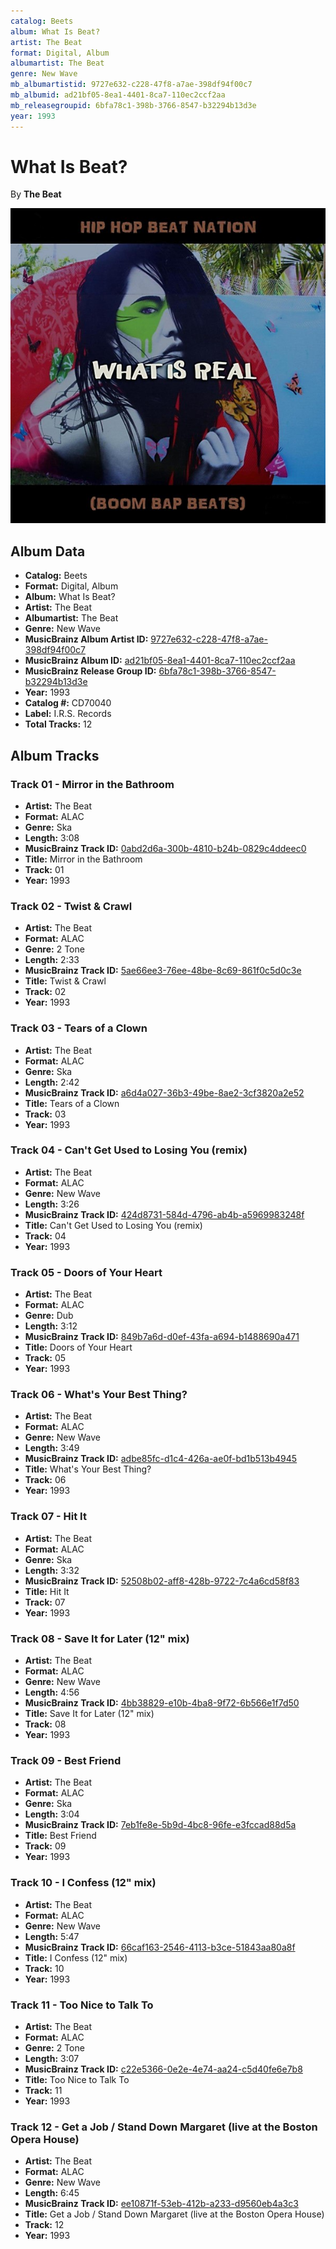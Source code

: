 ```yaml
---
catalog: Beets
album: What Is Beat?
artist: The Beat
format: Digital, Album
albumartist: The Beat
genre: New Wave
mb_albumartistid: 9727e632-c228-47f8-a7ae-398df94f00c7
mb_albumid: ad21bf05-8ea1-4401-8ca7-110ec2ccf2aa
mb_releasegroupid: 6bfa78c1-398b-3766-8547-b32294b13d3e
year: 1993
---
```


# What Is Beat?

By **The Beat**

![](../../assets/beetscovers/The_Beat-What_Is_Beat.jpg)

## Album Data

- **Catalog:** Beets
- **Format:** Digital, Album
- **Album:** What Is Beat?
- **Artist:** The Beat
- **Albumartist:** The Beat
- **Genre:** New Wave
- **MusicBrainz Album Artist ID:** [9727e632-c228-47f8-a7ae-398df94f00c7](https://musicbrainz.org/artist/9727e632-c228-47f8-a7ae-398df94f00c7)
- **MusicBrainz Album ID:** [ad21bf05-8ea1-4401-8ca7-110ec2ccf2aa](https://musicbrainz.org/release/ad21bf05-8ea1-4401-8ca7-110ec2ccf2aa)
- **MusicBrainz Release Group ID:** [6bfa78c1-398b-3766-8547-b32294b13d3e](https://musicbrainz.org/release-group/6bfa78c1-398b-3766-8547-b32294b13d3e)
- **Year:** 1993
- **Catalog #:** CD70040
- **Label:** I.R.S. Records
- **Total Tracks:** 12

## Album Tracks

### Track 01 - Mirror in the Bathroom

- **Artist:** The Beat
- **Format:** ALAC
- **Genre:** Ska
- **Length:** 3:08
- **MusicBrainz Track ID:** [0abd2d6a-300b-4810-b24b-0829c4ddeec0](https://musicbrainz.org/recording/0abd2d6a-300b-4810-b24b-0829c4ddeec0)
- **Title:** Mirror in the Bathroom
- **Track:** 01
- **Year:** 1993

### Track 02 - Twist & Crawl

- **Artist:** The Beat
- **Format:** ALAC
- **Genre:** 2 Tone
- **Length:** 2:33
- **MusicBrainz Track ID:** [5ae66ee3-76ee-48be-8c69-861f0c5d0c3e](https://musicbrainz.org/recording/5ae66ee3-76ee-48be-8c69-861f0c5d0c3e)
- **Title:** Twist & Crawl
- **Track:** 02
- **Year:** 1993

### Track 03 - Tears of a Clown

- **Artist:** The Beat
- **Format:** ALAC
- **Genre:** Ska
- **Length:** 2:42
- **MusicBrainz Track ID:** [a6d4a027-36b3-49be-8ae2-3cf3820a2e52](https://musicbrainz.org/recording/a6d4a027-36b3-49be-8ae2-3cf3820a2e52)
- **Title:** Tears of a Clown
- **Track:** 03
- **Year:** 1993

### Track 04 - Can't Get Used to Losing You (remix)

- **Artist:** The Beat
- **Format:** ALAC
- **Genre:** New Wave
- **Length:** 3:26
- **MusicBrainz Track ID:** [424d8731-584d-4796-ab4b-a5969983248f](https://musicbrainz.org/recording/424d8731-584d-4796-ab4b-a5969983248f)
- **Title:** Can't Get Used to Losing You (remix)
- **Track:** 04
- **Year:** 1993

### Track 05 - Doors of Your Heart

- **Artist:** The Beat
- **Format:** ALAC
- **Genre:** Dub
- **Length:** 3:12
- **MusicBrainz Track ID:** [849b7a6d-d0ef-43fa-a694-b1488690a471](https://musicbrainz.org/recording/849b7a6d-d0ef-43fa-a694-b1488690a471)
- **Title:** Doors of Your Heart
- **Track:** 05
- **Year:** 1993

### Track 06 - What's Your Best Thing?

- **Artist:** The Beat
- **Format:** ALAC
- **Genre:** New Wave
- **Length:** 3:49
- **MusicBrainz Track ID:** [adbe85fc-d1c4-426a-ae0f-bd1b513b4945](https://musicbrainz.org/recording/adbe85fc-d1c4-426a-ae0f-bd1b513b4945)
- **Title:** What's Your Best Thing?
- **Track:** 06
- **Year:** 1993

### Track 07 - Hit It

- **Artist:** The Beat
- **Format:** ALAC
- **Genre:** Ska
- **Length:** 3:32
- **MusicBrainz Track ID:** [52508b02-aff8-428b-9722-7c4a6cd58f83](https://musicbrainz.org/recording/52508b02-aff8-428b-9722-7c4a6cd58f83)
- **Title:** Hit It
- **Track:** 07
- **Year:** 1993

### Track 08 - Save It for Later (12" mix)

- **Artist:** The Beat
- **Format:** ALAC
- **Genre:** New Wave
- **Length:** 4:56
- **MusicBrainz Track ID:** [4bb38829-e10b-4ba8-9f72-6b566e1f7d50](https://musicbrainz.org/recording/4bb38829-e10b-4ba8-9f72-6b566e1f7d50)
- **Title:** Save It for Later (12" mix)
- **Track:** 08
- **Year:** 1993

### Track 09 - Best Friend

- **Artist:** The Beat
- **Format:** ALAC
- **Genre:** Ska
- **Length:** 3:04
- **MusicBrainz Track ID:** [7eb1fe8e-5b9d-4bc8-96fe-e3fccad88d5a](https://musicbrainz.org/recording/7eb1fe8e-5b9d-4bc8-96fe-e3fccad88d5a)
- **Title:** Best Friend
- **Track:** 09
- **Year:** 1993

### Track 10 - I Confess (12" mix)

- **Artist:** The Beat
- **Format:** ALAC
- **Genre:** New Wave
- **Length:** 5:47
- **MusicBrainz Track ID:** [66caf163-2546-4113-b3ce-51843aa80a8f](https://musicbrainz.org/recording/66caf163-2546-4113-b3ce-51843aa80a8f)
- **Title:** I Confess (12" mix)
- **Track:** 10
- **Year:** 1993

### Track 11 - Too Nice to Talk To

- **Artist:** The Beat
- **Format:** ALAC
- **Genre:** 2 Tone
- **Length:** 3:07
- **MusicBrainz Track ID:** [c22e5366-0e2e-4e74-aa24-c5d40fe6e7b8](https://musicbrainz.org/recording/c22e5366-0e2e-4e74-aa24-c5d40fe6e7b8)
- **Title:** Too Nice to Talk To
- **Track:** 11
- **Year:** 1993

### Track 12 - Get a Job / Stand Down Margaret (live at the Boston Opera House)

- **Artist:** The Beat
- **Format:** ALAC
- **Genre:** New Wave
- **Length:** 6:45
- **MusicBrainz Track ID:** [ee10871f-53eb-412b-a233-d9560eb4a3c3](https://musicbrainz.org/recording/ee10871f-53eb-412b-a233-d9560eb4a3c3)
- **Title:** Get a Job / Stand Down Margaret (live at the Boston Opera House)
- **Track:** 12
- **Year:** 1993

